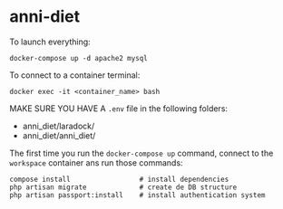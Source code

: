 # anni-diet

To launch everything:
```
docker-compose up -d apache2 mysql
```

To connect to a container terminal:
```
docker exec -it <container_name> bash
```

MAKE SURE YOU HAVE A `.env` file in the following folders:
- anni_diet/laradock/
- anni_diet/anni_diet/

The first time you run the `docker-compose up` command, connect to the `workspace` container ans run those commands:
```
compose install					# install dependencies
php artisan migrate				# create de DB structure
php artisan passport:install    # install authentication system
```
